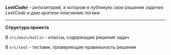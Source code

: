 **_LeetCoder_** - _репозиторий, в котором я публикую свои решения задачек LeetСode и даю краткое пояснение логики_

---
**Структура проекта**

В `src/main/kotlin` - классы, содержащие решения задач

В `src/test` - тестами, проверяющие правильность решения  
